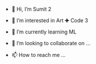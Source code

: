 - 👋 Hi, I’m Sumit
2
- 👀 I’m interested in Art ✚ Code
3
- 🌱 I’m currently learning ML

- 💞️ I’m looking to collaborate on ...
- 📫 How to reach me ...

<!---
teensumit/teensumit is a ✨ special ✨ repository because its `README.md` (this file) appears on your GitHub profile.
You can click the Preview link to take a look at your changes.
--->
